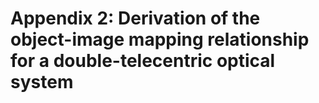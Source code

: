 # Appendix 2: Derivation of the object-image mapping relationship for a double-telecentric optical system
